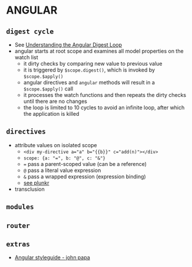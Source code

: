 # ANGULAR

## `digest cycle`
* See [Understanding the Angular Digest Loop](http://techiejs.com/Blog/Post/Understanding-The-AngularJS-Digest-Loop)
* angular starts at root scope and examines all model properties on the watch list
  * it dirty checks by comparing new value to previous value
  * it is triggered by `$scope.digest()`, which is invoked by `$scope.$apply()`
  * angular directives and `angular` methods will result in a `$scope.$apply()` call
  * it processes the watch functions and then repeats the dirty checks until there are no changes
  * the loop is limited to 10 cycles to avoid an infinite loop, after which the application is killed


## `directives`
* attribute values on isolated scope
  * `<div my-directive a="a" b="{{b}}" c="add(n)"></div>`
  * `scope: {a: "=", b: "@", c: "&"}`
  * `=` pass a parent-scoped value (can be a reference)
  * `@` pass a literal value expression 
  * `&` pass a wrapped expression (expression binding)
  * [see plunkr](https://plnkr.co/edit/2H2ecgWleNjP2n76KXdW)
* transclusion

## `modules`

## `router`

## `extras`
* [Angular styleguide - john papa](https://github.com/johnpapa/angular-styleguide)

